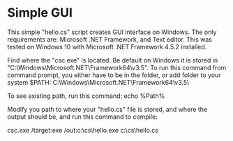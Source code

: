 # Simple GUI
This simple "hello.cs" script creates GUI interface on Windows.  The only requirements are: Microsoft .NET Framework, and Text editor.  This was tested on Windows 10 with Microsoft .NET Framework 4.5.2 installed.


Find where the "csc.exe" is located.  Be default on Windows it is stored in "C:\Windows\Microsoft.NET\Framework64\v3.5\".  To run this command from command prompt, you either have to be in the folder, or add folder to your system $PATH:
C:\Windows\Microsoft.NET\Framework64\v3.5\

To see existing path, run this command:
echo %Path%

Modify you path to where your "hello.cs" file is stored, and where the output should be, and run this command to compile:

csc.exe /target:exe /out:c:\cs\hello.exe c:\cs\hello.cs

